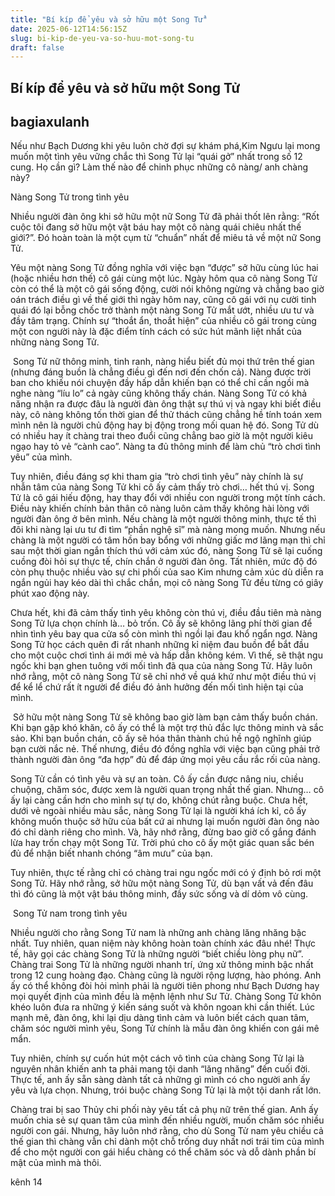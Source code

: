 ```yaml
---
title: "Bí kíp để yêu và sở hữu một Song Tử"
date: 2025-06-12T14:56:15Z
slug: bi-kip-de-yeu-va-so-huu-mot-song-tu
draft: false
---
```


## Bí kíp để yêu và sở hữu một Song Tử

## bagiaxulanh

Nếu như Bạch Dương khi yêu luôn chờ đợi sự khám phá,Kim Ngưu  lại mong muốn một tình yêu vững chắc thì Song Tử lại “quái gở” nhất trong số 12 cung. Họ cần gì? Làm thế nào để chinh phục những cô nàng/ anh chàng này?
 
Nàng Song Tử trong tình yêu
 
Nhiều người đàn ông khi sở hữu một nữ Song Tử đã phải thốt lên rằng: “Rốt cuộc tôi đang sở hữu một vật báu hay một cô nàng quái chiêu nhất thế giới?”. Đó hoàn toàn là một cụm từ “chuẩn” nhất để miêu tả về một nữ Song Tử.
 
Yêu một nàng Song Tử đồng nghĩa với việc bạn “được” sở hữu cùng lúc hai (hoặc nhiều hơn thế) cô gái cùng một lúc. Ngày hôm qua cô nàng Song Tử còn có thể là một cô gái sống động, cười nói không ngừng và chẳng bao giờ oán trách điều gì về thế giới thì ngày hôm nay, cũng cô gái với nụ cười tinh quái đó lại bỗng chốc trở thành một nàng Song Tử mắt ướt, nhiều ưu tư và đầy tâm trạng. Chính sự “thoắt ẩn, thoắt hiện” của nhiều cô gái trong cùng một con người này là đặc điểm tính cách có sức hút mãnh liệt nhất của những nàng Song Tử.
 
​ 
Song Tử nữ thông minh, tinh ranh, nàng hiểu biết đủ mọi thứ trên thế gian (nhưng đáng buồn là chẳng điều gì đến nơi đến chốn cả). Nàng được trời ban cho khiếu nói chuyện đầy hấp dẫn khiến bạn có thể chỉ cần ngồi mà nghe nàng “líu lo” cả ngày cũng không thấy chán. Nàng Song Tử có khả năng nhận ra được đâu là người đàn ông thật sự thú vị và ngay khi biết điều này, cô nàng không tốn thời gian để thử thách cũng chẳng hề tính toán xem mình nên là người chủ động hay bị động trong mối quan hệ đó. Song Tử dù có nhiều hay ít chàng trai theo đuổi cũng chẳng bao giờ là một người kiêu ngạo hay tỏ vẻ “cành cao”. Nàng ta đủ thông minh để làm chủ “trò chơi tình yêu” của mình.
 
Tuy nhiên, điều đáng sợ khi tham gia “trò chơi tình yêu” này chính là sự nhẫn tâm của nàng Song Tử khi cô ấy cảm thấy trò chơi… hết thú vị. Song Tử là cô gái hiếu động, hay thay đổi với nhiều con người trong một tính cách. Điều này khiến chính bản thân cô nàng luôn cảm thấy không hài lòng với người đàn ông ở bên mình. Nếu chàng là một người thông minh, thực tế thì đôi khi nàng lại ưu tư đi tìm “phần nghệ sĩ” mà nàng mong muốn. Nhưng nếu chàng là một người có tâm hồn bay bổng với những giấc mơ lãng mạn thì chỉ sau một thời gian ngắn thích thú với cảm xúc đó, nàng Song Tử sẽ lại cuống cuồng đòi hỏi sự thực tế, chín chắn ở người đàn ông. Tất nhiên, mức độ đó còn phụ thuộc nhiều vào sự chi phối của sao Kim nhưng cảm xúc dù diễn ra ngắn ngủi hay kéo dài thì chắc chắn, mọi cô nàng Song Tử đều từng có giây phút xao động này.
 
Chưa hết, khi đã cảm thấy tình yêu không còn thú vị, điều đầu tiên mà nàng Song Tử lựa chọn chính là… bỏ trốn. Cô ấy sẽ không lãng phí thời gian để nhìn tình yêu bay qua cửa sổ còn mình thì ngồi lại đau khổ ngẩn ngơ. Nàng Song Tử học cách quên đi rất nhanh những kỉ niệm đau buồn để bắt đầu cho một cuộc chơi tình ái mới mẻ và hấp dẫn không kém. Vì thế, sẽ thật ngu ngốc khi bạn ghen tuông với mối tình đã qua của nàng Song Tử. Hãy luôn nhớ rằng, một cô nàng Song Tử sẽ chỉ nhớ về quá khứ như một điều thú vị để kể lể chứ rất ít người để điều đó ảnh hưởng đến mối tình hiện tại của mình.
 
​ 
Sở hữu một nàng Song Tử sẽ không bao giờ làm bạn cảm thấy buồn chán. Khi bạn gặp khó khăn, cô ấy có thể là một trợ thủ đắc lực thông minh và sắc sảo. Khi bạn buồn chán, cô ấy sẽ hóa thân thành chú hề ngộ nghĩnh giúp bạn cười nắc nẻ. Thế nhưng, điều đó đồng nghĩa với việc bạn cũng phải trở thành người đàn ông “đa hợp” đủ để đáp ứng mọi yêu cầu rắc rối của nàng.
 
Song Tử cần có tình yêu và sự an toàn. Cô ấy cần được nâng niu, chiều chuộng, chăm sóc, được xem là người quan trọng nhất thế gian. Nhưng… cô ấy lại càng cần hơn cho mình sự tự do, không chút rằng buộc. Chưa hết, dưới vẻ ngoài nhiều màu sắc, nàng Song Tử lại là người khá ích kỉ, cô ấy không muốn thuộc sở hữu của bất cứ ai nhưng lại muốn người đàn ông nào đó chỉ dành riêng cho mình. Và, hãy nhớ rằng, đừng bao giờ cố gắng đánh lừa hay trốn chạy một Song Tử. Trời phú cho cô ấy một giác quan sắc bén đủ để nhận biết nhanh chóng “âm mưu” của bạn.
 
Tuy nhiên, thực tế rằng chỉ có chàng trai ngu ngốc mới có ý định bỏ rơi một Song Tử. Hãy nhớ rằng, sở hữu một nàng Song Tử, dù bạn vất vả đến đâu thì đó cũng là một vật báu thông minh, đầy sức sống và dí dỏm vô cùng.
 
​ 
Song Tử nam trong tình yêu
 
Nhiều người cho rằng Song Tử nam là những anh chàng lăng nhăng bậc nhất. Tuy nhiên, quan niệm này không hoàn toàn chính xác đâu nhé! Thực tế, hãy gọi các chàng Song Tử là những người “biết chiều lòng phụ nữ”. Chàng trai Song Tử là những người nhanh trí, ứng xử thông minh bậc nhất trong 12 cung hoàng đạo. Chàng cũng là người rộng lượng, hào phóng. Anh ấy có thể không đòi hỏi mình phải là người tiên phong như Bạch Dương hay mọi quyết định của mình đều là mệnh lệnh như Sư Tử. Chàng Song Tử khôn khéo luôn đưa ra những ý kiến sáng suốt và khôn ngoan khi cần thiết. Lúc mạnh mẽ, đàn ông, khi lại dịu dàng tình cảm và luôn biết cách quan tâm, chăm sóc người mình yêu, Song Tử chính là mẫu đàn ông khiến con gái mê mẩn.
 
Tuy nhiên, chính sự cuốn hút một cách vô tình của chàng Song Tử lại là nguyên nhân khiến anh ta phải mang tội danh “lăng nhăng” đến cuối đời. Thực tế, anh ấy sẵn sàng dành tất cả những gì mình có cho người anh ấy yêu và lựa chọn. Nhưng, trói buộc chàng Song Tử lại là một tội danh rất lớn.
 
Chàng trai bị sao Thủy chi phối này yêu tất cả phụ nữ trên thế gian. Anh ấy muốn chia sẻ sự quan tâm của mình đến nhiều người, muốn chăm sóc nhiều người con gái. Nhưng, hãy luôn nhớ rằng, cho dù Song Tử nam yêu chiều cả thế gian thì chàng vẫn chỉ dành một chỗ trống duy nhất nơi trái tim của mình để cho một người con gái hiểu chàng có thể chăm sóc và dỗ dành phần bí mật của mình mà thôi.
 
 
 
kênh 14